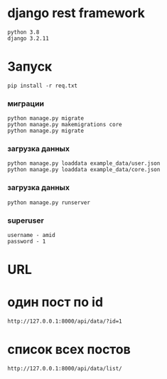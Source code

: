 # django rest framework
    python 3.8
    django 3.2.11

# Запуск
    pip install -r req.txt

### миграции
    python manage.py migrate
    python manage.py makemigrations core
    python manage.py migrate

### загрузка данных
    python manage.py loaddata example_data/user.json
    python manage.py loaddata example_data/core.json

### загрузка данных
    python manage.py runserver


### superuser 
    username - amid
    password - 1

# URL
    
# один пост по id
    http://127.0.0.1:8000/api/data/?id=1

# список всех постов
    http://127.0.0.1:8000/api/data/list/